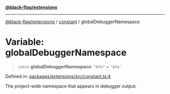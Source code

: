 [**@black-flag/extensions**](../../README.md)

***

[@black-flag/extensions](../../README.md) / [constant](../README.md) / globalDebuggerNamespace

# Variable: globalDebuggerNamespace

> `const` **globalDebuggerNamespace**: `"bfe"` = `'bfe'`

Defined in: [packages/extensions/src/constant.ts:4](https://github.com/Xunnamius/black-flag/blob/10cd0ebc0304d033218ec4dffba0c41cb2e85ff6/packages/extensions/src/constant.ts#L4)

The project-wide namespace that appears in debugger output.

